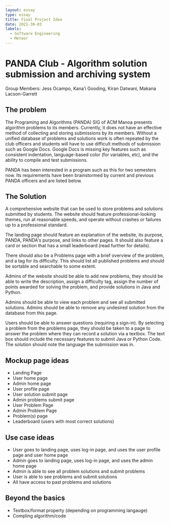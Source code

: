 ```yaml
---
layout: essay
type: essay
title: Final Project Idea
date: 2021-30-03
labels:
  - Software Engineering
  - Meteor
---
```


# PANDA Club - Algorithm solution submission and archiving system

Group Members: Jess Ocampo, Kana'i Gooding, Kiran Datwani, Makana Lacson-Garrett

## The problem
The Programing and Algorithms (PANDA) SIG of ACM Manoa presents algorithm problems to its members.  Currently, it does not have an effective method of collecting and storing submissions by its members.  Without a unified database of problems and solutions work is often repeated by the club officers and students will have to use difficult methods of submission such as Google Docs.  Google Docs is missing key features such as consistent indentation, language-based color (for variables, etc), and the ability to compile and test submissions.  

PANDA has been interested in a program such as this for two semesters now.  Its requirements have been brainstormed by current and previous PANDA officers and are listed below.

## The Solution
A comprehensive website that can be used to store problems and solutions submitted by students.  The website should feature professional-looking themes, run at reasonable speeds, and operate without crashes or failures up to a professional standard.  

The landing page should feature an explanation of the website, its purpose, PANDA, PANDA's purpose, and links to other pages.  It should also feature a card or section that has a small leaderboard (read further for details).  

There should also be a Problems page with a brief overview of the problem, and a tag for its difficulty.  This should list all published problems and should be sortable and searchable to some extent.  

Admins of the website should be able to add new problems, they should be able to write the description, assign a difficulty tag, assign the number of points awarded for solving the problem, and provide solutions in Java and Python.

Admins should be able to view each problem and see all submitted solutions.  Admins should be able to remove any undesired solution from the database from this page.  

Users should be able to answer questions (requiring a sign-in).  By selecting a problem from the problems page, they should be taken to a page to answer the problem where they can record a solution via a textbox.  The text box should include the necessary features to submit Java or Python Code.  The solution should note the language the submission was in.  

## Mockup page ideas
- Landing Page
- User home page
- Admin home page
- User profile page
- User solution submit page
- Admin problems submit page
- User Problem Page
- Admin Problem Page
- Problem(s) page
- Leaderboard (users with most correct solutions)

## Use case ideas
- User goes to landing page, uses log-in page, and uses the user profile page and user home page
- Admin goes to landing page, uses log-in page, and uses the admin home page
- Admin is able to see all problem solutions and submit problems
- User is able to see problems and submit solutions
- All have access to past problems and solutions

## Beyond the basics
- Textbox/format property (depending on programming langauge)
- Compling algorithm/code

